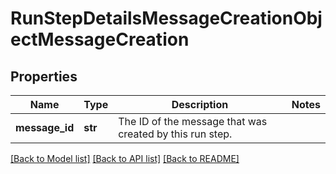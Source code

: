 # RunStepDetailsMessageCreationObjectMessageCreation

## Properties
Name | Type | Description | Notes
------------ | ------------- | ------------- | -------------
**message_id** | **str** | The ID of the message that was created by this run step. | 

[[Back to Model list]](../README.md#documentation-for-models) [[Back to API list]](../README.md#documentation-for-api-endpoints) [[Back to README]](../README.md)

